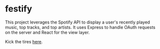 # festify

This project leverages the Spotify API to display a user's recently played music, top tracks, and top artists. It uses Express to handle OAuth requests on the server and React for the view layer.

Kick the tires [here](https://salty-beach-42139.herokuapp.com).
